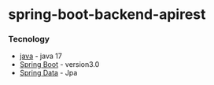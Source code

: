 # spring-boot-backend-apirest

### Tecnology

* [java]() - java 17
* [Spring Boot]() - version3.0
* [Spring Data]() - Jpa 
